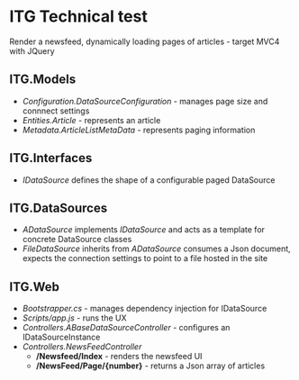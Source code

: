 # ITG Technical test

Render a newsfeed, dynamically loading pages of articles - target MVC4 with JQuery

## ITG.Models
*  _Configuration.DataSourceConfiguration_ - manages page size and connnect settings
*  _Entities.Article_ - represents an article
*  _Metadata.ArticleListMetaData_ - represents paging information

## ITG.Interfaces
*  _IDataSource_ defines the shape of a configurable paged DataSource

## ITG.DataSources
*  _ADataSource_ implements _IDataSource_ and acts as a template for concrete DataSource classes
*  _FileDataSource_ inherits from _ADataSource_ consumes a Json document, expects the connection settings to point to a file hosted in the site 

## ITG.Web
*  _Bootstrapper.cs_ - manages dependency injection for IDataSource
*  _Scripts/app.js_ - runs the UX
*  _Controllers.ABaseDataSourceController_ - configures an IDataSourceInstance
*  _Controllers.NewsFeedController_ 
   +  **/Newsfeed/Index** - renders the newsfeed UI 
   +  **/NewsFeed/Page/{number}** - returns a Json array of articles

